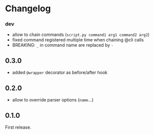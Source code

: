 # Changelog

### dev

- allow to chain commands (`script.py command1 arg1 command2 arg2`)
- fixed command registered multiple time when chaining @cli calls
- BREAKING: `_` in command name are replaced by `-`

## 0.3.0

- added `@wrapper` decorator as before/after hook

## 0.2.0

- allow to override parser options (`name`…)

## 0.1.0

First release.
